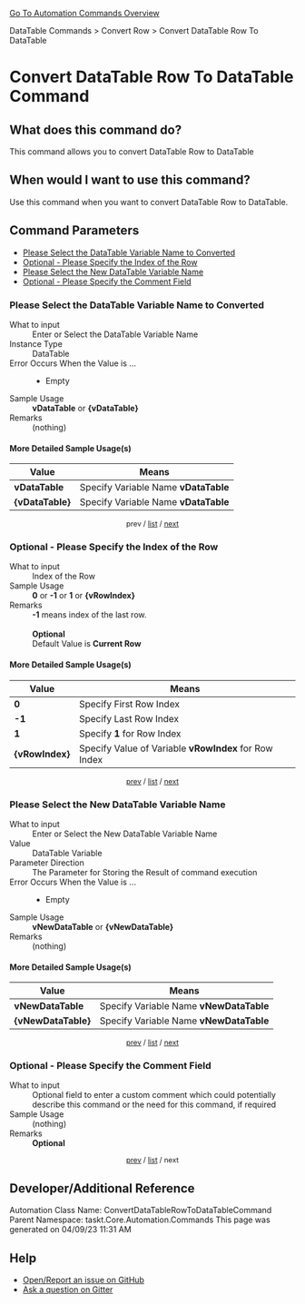 <!--TITLE: Convert DataTable Row To DataTable Command -->
<!-- SUBTITLE: a command in the DataTable Commands group. -->
[Go To Automation Commands Overview](/automation-commands.md)


DataTable Commands &gt; Convert Row &gt; Convert DataTable Row To DataTable


# Convert DataTable Row To DataTable Command


## What does this command do?
This command allows you to convert DataTable Row to DataTable


## When would I want to use this command?
Use this command when you want to convert DataTable Row to DataTable.


<a id="param_list"></a>
## Command Parameters
- [Please Select the DataTable Variable Name to Converted](#param_0)
- [Optional - Please Specify the Index of the Row](#param_1)
- [Please Select the New DataTable Variable Name](#param_2)
- [Optional - Please Specify the Comment Field](#param_3)


<a id="param_0"></a>
### Please Select the DataTable Variable Name to Converted


<dl>
<dt>What to input</dt><dd>Enter or Select the DataTable Variable Name</dd>
<dt>Instance Type</dt><dd>DataTable</dd>
<dt>Error Occurs When the Value is ...</dt><dd><ul>
<li>Empty</li>
</ul></dd>
<dt>Sample Usage</dt><dd><strong>vDataTable</strong> or <strong>{vDataTable}</strong></dd>
<dt>Remarks</dt><dd>(nothing)</dd>
</dl>




#### More Detailed Sample Usage(s)
| Value | Means |
|---|---|
| <strong>vDataTable</strong> | Specify Variable Name **vDataTable** |
| <strong>{vDataTable}</strong> | Specify Variable Name **vDataTable** |


<div style="font-size: 90%; text-align: center">


prev / [list](#param_list) / [next](#param_1)


</div>


<a id="param_1"></a>
### Optional - Please Specify the Index of the Row


<dl>
<dt>What to input</dt><dd>Index of the Row</dd>
<dt>Sample Usage</dt><dd><strong>0</strong> or <strong>-1</strong> or <strong>1</strong> or <strong>{vRowIndex}</strong></dd>
<dt>Remarks</dt><dd><strong>-1</strong> means index of the last row.<br><br>
<strong>Optional</strong><br>Default Value is <strong>Current Row</strong></dd>
</dl>




#### More Detailed Sample Usage(s)
| Value | Means |
|---|---|
| <strong>0</strong> | Specify First Row Index |
| <strong>-1</strong> | Specify Last Row Index |
| <strong>1</strong> | Specify **1** for Row Index |
| <strong>{vRowIndex}</strong> | Specify Value of Variable **vRowIndex** for Row Index |


<div style="font-size: 90%; text-align: center">


[prev](#param_1) / [list](#param_list) / [next](#param_2)


</div>


<a id="param_2"></a>
### Please Select the New DataTable Variable Name


<dl>
<dt>What to input</dt><dd>Enter or Select the New DataTable Variable Name</dd>
<dt>Value</dt><dd>DataTable Variable</dd>
<dt>Parameter Direction</dt><dd>The Parameter for Storing the Result of command execution</dd>
<dt>Error Occurs When the Value is ...</dt><dd><ul>
<li>Empty</li>
</ul></dd>
<dt>Sample Usage</dt><dd><strong>vNewDataTable</strong> or <strong>{vNewDataTable}</strong></dd>
<dt>Remarks</dt><dd>(nothing)</dd>
</dl>




#### More Detailed Sample Usage(s)
| Value | Means |
|---|---|
| <strong>vNewDataTable</strong> | Specify Variable Name **vNewDataTable** |
| <strong>{vNewDataTable}</strong> | Specify Variable Name **vNewDataTable** |


<div style="font-size: 90%; text-align: center">


[prev](#param_2) / [list](#param_list) / [next](#param_3)


</div>


<a id="param_3"></a>
### Optional - Please Specify the Comment Field


<dl>
<dt>What to input</dt><dd>Optional field to enter a custom comment which could potentially describe this command or the need for this command, if required</dd>
<dt>Sample Usage</dt><dd>(nothing)</dd>
<dt>Remarks</dt><dd><strong>Optional</strong><br></dd>
</dl>




<div style="font-size: 90%; text-align: center">


[prev](#param_3) / [list](#param_list) / next


</div>


## Developer/Additional Reference
Automation Class Name: ConvertDataTableRowToDataTableCommand
Parent Namespace: taskt.Core.Automation.Commands
This page was generated on 04/09/23 11:31 AM


## Help
- [Open/Report an issue on GitHub](https://github.com/rcktrncn/taskt/issues/new)
- [Ask a question on Gitter](https://gitter.im/taskt-rpa/Lobby)
